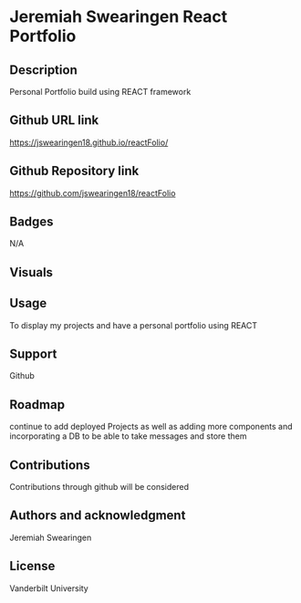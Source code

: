 # Jeremiah Swearingen React Portfolio

## Description

Personal Portfolio build using REACT framework

## Github URL link

https://jswearingen18.github.io/reactFolio/

## Github Repository link

https://github.com/jswearingen18/reactFolio

## Badges

N/A

## Visuals

## Usage

To display my projects and have a personal portfolio using REACT

## Support

Github

## Roadmap

continue to add deployed Projects as well as adding more components and incorporating a DB to be able to take messages and store them

## Contributions

Contributions through github will be considered

## Authors and acknowledgment

Jeremiah Swearingen

## License

Vanderbilt University

